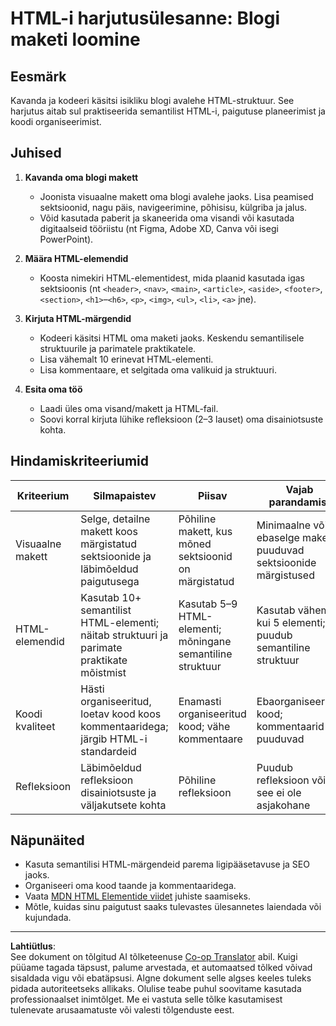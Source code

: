 <!--
CO_OP_TRANSLATOR_METADATA:
{
  "original_hash": "5a764667bbe82aa72ac0a67f4c97ff4a",
  "translation_date": "2025-10-11T12:00:26+00:00",
  "source_file": "3-terrarium/1-intro-to-html/assignment.md",
  "language_code": "et"
}
-->
# HTML-i harjutusülesanne: Blogi maketi loomine

## Eesmärk

Kavanda ja kodeeri käsitsi isikliku blogi avalehe HTML-struktuur. See harjutus aitab sul praktiseerida semantilist HTML-i, paigutuse planeerimist ja koodi organiseerimist.

## Juhised

1. **Kavanda oma blogi makett**
   - Joonista visuaalne makett oma blogi avalehe jaoks. Lisa peamised sektsioonid, nagu päis, navigeerimine, põhisisu, külgriba ja jalus.
   - Võid kasutada paberit ja skaneerida oma visandi või kasutada digitaalseid tööriistu (nt Figma, Adobe XD, Canva või isegi PowerPoint).

2. **Määra HTML-elemendid**
   - Koosta nimekiri HTML-elementidest, mida plaanid kasutada igas sektsioonis (nt `<header>`, `<nav>`, `<main>`, `<article>`, `<aside>`, `<footer>`, `<section>`, `<h1>`–`<h6>`, `<p>`, `<img>`, `<ul>`, `<li>`, `<a>` jne).

3. **Kirjuta HTML-märgendid**
   - Kodeeri käsitsi HTML oma maketi jaoks. Keskendu semantilisele struktuurile ja parimatele praktikatele.
   - Lisa vähemalt 10 erinevat HTML-elementi.
   - Lisa kommentaare, et selgitada oma valikuid ja struktuuri.

4. **Esita oma töö**
   - Laadi üles oma visand/makett ja HTML-fail.
   - Soovi korral kirjuta lühike refleksioon (2–3 lauset) oma disainiotsuste kohta.

## Hindamiskriteeriumid

| Kriteerium       | Silmapaistev                                                                               | Piisav                                                                          | Vajab parandamist                                                               |
|------------------|--------------------------------------------------------------------------------------------|---------------------------------------------------------------------------------|---------------------------------------------------------------------------------|
| Visuaalne makett | Selge, detailne makett koos märgistatud sektsioonide ja läbimõeldud paigutusega            | Põhiline makett, kus mõned sektsioonid on märgistatud                          | Minimaalne või ebaselge makett; puuduvad sektsioonide märgistused               |
| HTML-elemendid   | Kasutab 10+ semantilist HTML-elementi; näitab struktuuri ja parimate praktikate mõistmist  | Kasutab 5–9 HTML-elementi; mõningane semantiline struktuur                     | Kasutab vähem kui 5 elementi; puudub semantiline struktuur                      |
| Koodi kvaliteet  | Hästi organiseeritud, loetav kood koos kommentaaridega; järgib HTML-i standardeid          | Enamasti organiseeritud kood; vähe kommentaare                                 | Ebaorganiseeritud kood; kommentaarid puuduvad                                  |
| Refleksioon      | Läbimõeldud refleksioon disainiotsuste ja väljakutsete kohta                               | Põhiline refleksioon                                                           | Puudub refleksioon või see ei ole asjakohane                                    |

## Näpunäited

- Kasuta semantilisi HTML-märgendeid parema ligipääsetavuse ja SEO jaoks.
- Organiseeri oma kood taande ja kommentaaridega.
- Vaata [MDN HTML Elementide viidet](https://developer.mozilla.org/en-US/docs/Web/HTML/Element) juhiste saamiseks.
- Mõtle, kuidas sinu paigutust saaks tulevastes ülesannetes laiendada või kujundada.

---

**Lahtiütlus**:  
See dokument on tõlgitud AI tõlketeenuse [Co-op Translator](https://github.com/Azure/co-op-translator) abil. Kuigi püüame tagada täpsust, palume arvestada, et automaatsed tõlked võivad sisaldada vigu või ebatäpsusi. Algne dokument selle algses keeles tuleks pidada autoriteetseks allikaks. Olulise teabe puhul soovitame kasutada professionaalset inimtõlget. Me ei vastuta selle tõlke kasutamisest tulenevate arusaamatuste või valesti tõlgenduste eest.